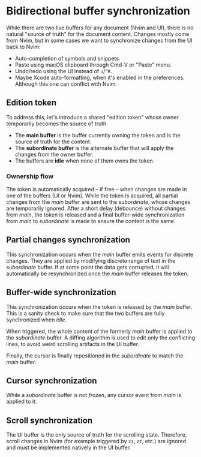 # Bidirectional buffer synchronization

While there are two live buffers for any document (Nvim and UI), there is no natural "source of truth" for the document content. Changes mostly come from Nvim, but in some cases we want to synchronize changes from the UI back to Nvim:

* Auto-completion of symbols and snippets.
* Paste using macOS clipboard through Cmd-V or "Paste" menu.
* Undo/redo using the UI instead of `u`/`^R`.
* Maybe Xcode auto-formatting, when it's enabled in the preferences. Although this one can conflict with Nvim.

## Edition token

To address this, let's introduce a shared "edition token" whose owner temporarily becomes the source of truth.

* The **main buffer** is the buffer currently owning the token and is the source of truth for the content.
* The **subordinate buffer** is the alternate buffer that will apply the changes from the owner buffer.
* The buffers are **idle** when none of them owns the token.

### Ownership flow

The token is automatically acquired – if free – when changes are made in one of the buffers (UI or Nvim). While the token is acquired, all partial changes from the *main* buffer are sent to the *subordinate*, whose changes are temporarily ignored. After a short delay (debounce) without changes from *main*, the token is released and a final buffer-wide synchronization from *main* to *subordinate* is made to ensure the content is the same.

## Partial changes synchronization

This synchronization occurs when the *main* buffer emits events for discrete changes. They are applied by modifying discrete range of text in the *subordinate* buffer. If at some point the data gets corrupted, it will automatically be resynchronized once the *main* buffer releases the token.

## Buffer-wide synchronization

This synchronization occurs when the token is released by the *main* buffer. This is a sanity check to make sure that the two buffers are fully synchronized when *idle*.

When triggered, the whole content of the formerly *main* buffer is applied to the *subordinate* buffer. A diffing algorithm is used to edit only the conflicting lines, to avoid weird scrolling artifacts in the UI buffer.

Finally, the cursor is finally repositioned in the *subordinate* to match the *main* buffer.

## Cursor synchronization

While a *subordinate* buffer is not *frozen*, any cursor event from *main* is applied to it.

## Scroll synchronization

The UI buffer is the only source of truth for the scrolling state. Therefore, scroll changes in Nvim (for example triggered by `zz`, `zt`, etc.) are ignored and must be implemented natively in the UI buffer.
